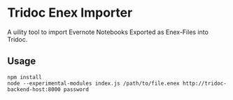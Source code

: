 # Tridoc Enex Importer

A uility tool to import Evernote Notebooks Exported as Enex-Files into Tridoc.

## Usage

```
npm install
node --experimental-modules index.js /path/to/file.enex http://tridoc-backend-host:8000 password
```